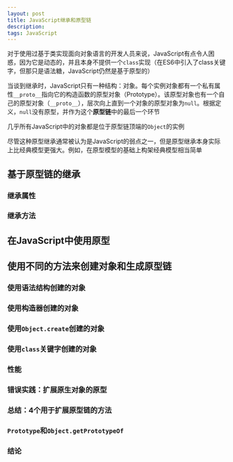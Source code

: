 ```yaml
---
layout: post
title: JavaScript继承和原型链
description: 
tags: JavaScript
---
```


对于使用过基于类实现面向对象语言的开发人员来说，JavaScript有点令人困惑，因为它是动态的，并且本身不提供一个`class`实现（在ES6中引入了class关键字，但那只是语法糖，JavaScript仍然是基于原型的）

当谈到继承时，JavaScript只有一种结构：对象。每个实例对象都有一个私有属性`__proto__`指向它的构造函数的原型对象（Prototype）。该原型对象也有一个自己的原型对象（`__proto__`），层次向上直到一个对象的原型对象为`null`。根据定义，`null`没有原型，并作为这个**原型链**中的最后一个环节

几乎所有JavaScript中的对象都是位于原型链顶端的`Object`的实例

尽管这种原型继承通常被认为是JavaScript的弱点之一，但是原型继承本身实际上比经典模型更强大。例如，在原型模型的基础上构架经典模型相当简单

## 基于原型链的继承

### 继承属性

### 继承方法



## 在JavaScript中使用原型





## 使用不同的方法来创建对象和生成原型链

### 使用语法结构创建的对象

### 使用构造器创建的对象

### 使用`Object.create`创建的对象

### 使用`class`关键字创建的对象

### 性能

### 错误实践：扩展原生对象的原型

### 总结：4个用于扩展原型链的方法

### `Prototype`和`Object.getPrototypeOf`

### 结论














